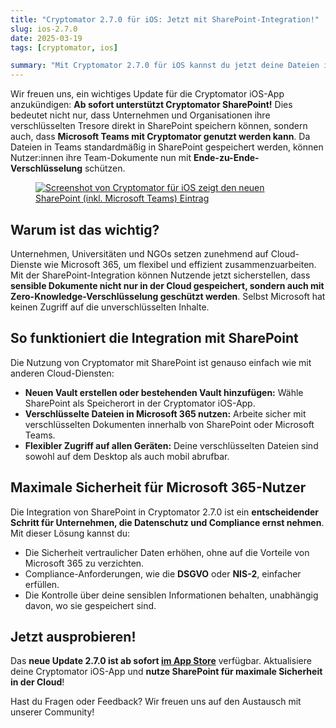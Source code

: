 ```yaml
---
title: "Cryptomator 2.7.0 für iOS: Jetzt mit SharePoint-Integration!"
slug: ios-2.7.0
date: 2025-03-19
tags: [cryptomator, ios]

summary: "Mit Cryptomator 2.7.0 für iOS kannst du jetzt deine Dateien in Microsoft SharePoint und Teams mit Ende-zu-Ende-Verschlüsselung sichern und so die volle Kontrolle über deine sensiblen Daten in Microsoft 365 behalten."
---
```


Wir freuen uns, ein wichtiges Update für die Cryptomator iOS-App anzukündigen: **Ab sofort unterstützt Cryptomator SharePoint!** Dies bedeutet nicht nur, dass Unternehmen und Organisationen ihre verschlüsselten Tresore direkt in SharePoint speichern können, sondern auch, dass **Microsoft Teams mit Cryptomator genutzt werden kann**. Da Dateien in Teams standardmäßig in SharePoint gespeichert werden, können Nutzer:innen ihre Team-Dokumente nun mit **Ende-zu-Ende-Verschlüsselung** schützen.

<figure class="text-center">
  <a href="https://apps.apple.com/de/app/cryptomator/id1560822163" target="_blank" rel="noopener">
    <img class="inline-block rounded-sm" src="/img/blog/ios-2.7.0.png" srcset="/img/blog/ios-2.7.0.png 1x, /img/blog/ios-2.7.0@2x.png 2x" alt="Screenshot von Cryptomator für iOS zeigt den neuen SharePoint (inkl. Microsoft Teams) Eintrag" />
  </a>
</figure>

## Warum ist das wichtig?

Unternehmen, Universitäten und NGOs setzen zunehmend auf Cloud-Dienste wie Microsoft 365, um flexibel und effizient zusammenzuarbeiten. Mit der SharePoint-Integration können Nutzende jetzt sicherstellen, dass **sensible Dokumente nicht nur in der Cloud gespeichert, sondern auch mit Zero-Knowledge-Verschlüsselung geschützt werden**. Selbst Microsoft hat keinen Zugriff auf die unverschlüsselten Inhalte.

## So funktioniert die Integration mit SharePoint

Die Nutzung von Cryptomator mit SharePoint ist genauso einfach wie mit anderen Cloud-Diensten:

- **Neuen Vault erstellen oder bestehenden Vault hinzufügen:** Wähle SharePoint als Speicherort in der Cryptomator iOS-App.
- **Verschlüsselte Dateien in Microsoft 365 nutzen:** Arbeite sicher mit verschlüsselten Dokumenten innerhalb von SharePoint oder Microsoft Teams.
- **Flexibler Zugriff auf allen Geräten:** Deine verschlüsselten Dateien sind sowohl auf dem Desktop als auch mobil abrufbar.

## Maximale Sicherheit für Microsoft 365-Nutzer

Die Integration von SharePoint in Cryptomator 2.7.0 ist ein **entscheidender Schritt für Unternehmen, die Datenschutz und Compliance ernst nehmen**. Mit dieser Lösung kannst du:

- Die Sicherheit vertraulicher Daten erhöhen, ohne auf die Vorteile von Microsoft 365 zu verzichten.
- Compliance-Anforderungen, wie die **DSGVO** oder **NIS-2**, einfacher erfüllen.
- Die Kontrolle über deine sensiblen Informationen behalten, unabhängig davon, wo sie gespeichert sind.

## Jetzt ausprobieren!

Das **neue Update 2.7.0 ist ab sofort [im App Store](https://apps.apple.com/de/app/cryptomator/id1560822163)** verfügbar. Aktualisiere deine Cryptomator iOS-App und **nutze SharePoint für maximale Sicherheit in der Cloud**!

Hast du Fragen oder Feedback? Wir freuen uns auf den Austausch mit unserer Community!
